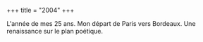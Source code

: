 +++
title = "2004"
+++

L'année de mes 25 ans. Mon départ de Paris vers Bordeaux. Une renaissance sur le plan poétique.
